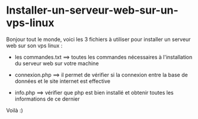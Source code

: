 # Installer-un-serveur-web-sur-un-vps-linux

Bonjour tout le monde, voici les 3 fichiers à utiliser pour installer un serveur web sur son vps linux :

- les commandes.txt ==> toutes les commandes nécessaires à l'installation du serveur web sur votre machine

- connexion.php ==> il permet de vérifier si la connexion entre la base de données et le site internet est effective

- info.php ==> vérifier que php est bien installé et obtenir toutes les informations de ce dernier

Voilà :)
